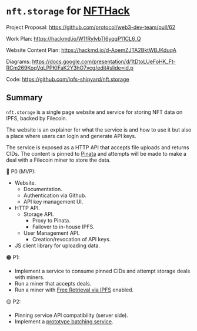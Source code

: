 # `nft.storage` for [NFTHack](https://nfthack.ethglobal.co/)

Project Proposal: https://github.com/protocol/web3-dev-team/pull/62

Work Plan: https://hackmd.io/W1fRyIvbTI6yqqP11CL6_Q

Website Content Plan: https://hackmd.io/d-AoemZJTA2BktWBJKduqA

Diagrams: https://docs.google.com/presentation/d/1tDtoLUeFoHK_Ft-RCm269KoqVqLPPKIFaK2Y3hO7vcg/edit#slide=id.p

Code: https://github.com/ipfs-shipyard/nft.storage

## Summary

`nft.storage` is a single page website and service for storing NFT data on IPFS, backed by Filecoin.

The website is an explainer for what the service is and how to use it but also a place where users can login and generate API keys.

The service is exposed as a HTTP API that accepts file uploads and returns CIDs. The content is pinned to [Pinata](https://pinata.cloud/) and attempts will be made to make a deal with a Filecoin miner to store the data.

🔴 P0 (MVP):

* Website.
  * Documentation.
  * Authentication via Github.
  * API key management UI.
* HTTP API.
  * Storage API.
    * Proxy to Pinata.
    * Failover to in-house IPFS.
  * User Management API.
    * Creation/revocation of API keys.
* JS client library for uploading data.

🟠 P1:

* Implement a service to consume pinned CIDs and attempt storage deals with miners.
* Run a miner that accepts deals.
* Run a miner with [Free Retrieval via IPFS](https://github.com/protocol/web3-dev-team/pull/52) enabled.

🟡 P2:

* Pinning service API compatibility (server side).
* Implement a [prototype batching service](https://github.com/protocol/web3-dev-team/pull/60).
